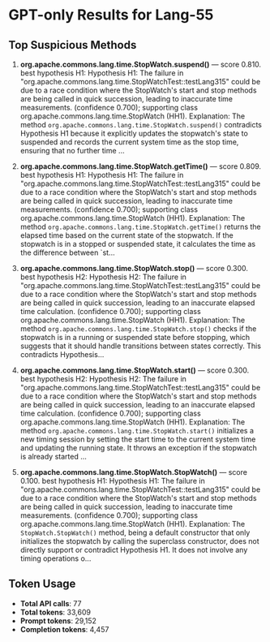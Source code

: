 # GPT-only Results for Lang-55

## Top Suspicious Methods

1. **org.apache.commons.lang.time.StopWatch.suspend()** — score 0.810. best hypothesis H1: Hypothesis H1: The failure in "org.apache.commons.lang.time.StopWatchTest::testLang315" could be due to a race condition where the StopWatch's start and stop methods are being called in quick succession, leading to inaccurate time measurements. (confidence 0.700); supporting class org.apache.commons.lang.time.StopWatch (HH1).
    Explanation: The method `org.apache.commons.lang.time.StopWatch.suspend()` contradicts Hypothesis H1 because it explicitly updates the stopwatch's state to suspended and records the current system time as the stop time, ensuring that no further time ...

2. **org.apache.commons.lang.time.StopWatch.getTime()** — score 0.809. best hypothesis H1: Hypothesis H1: The failure in "org.apache.commons.lang.time.StopWatchTest::testLang315" could be due to a race condition where the StopWatch's start and stop methods are being called in quick succession, leading to inaccurate time measurements. (confidence 0.700); supporting class org.apache.commons.lang.time.StopWatch (HH1).
    Explanation: The method `org.apache.commons.lang.time.StopWatch.getTime()` returns the elapsed time based on the current state of the stopwatch. If the stopwatch is in a stopped or suspended state, it calculates the time as the difference between `st...

3. **org.apache.commons.lang.time.StopWatch.stop()** — score 0.300. best hypothesis H2: Hypothesis H2: The failure in "org.apache.commons.lang.time.StopWatchTest::testLang315" could be due to a race condition where the StopWatch's start and stop methods are being called in quick succession, leading to an inaccurate elapsed time calculation. (confidence 0.700); supporting class org.apache.commons.lang.time.StopWatch (HH1).
    Explanation: The method `org.apache.commons.lang.time.StopWatch.stop()` checks if the stopwatch is in a running or suspended state before stopping, which suggests that it should handle transitions between states correctly. This contradicts Hypothesis...

4. **org.apache.commons.lang.time.StopWatch.start()** — score 0.300. best hypothesis H2: Hypothesis H2: The failure in "org.apache.commons.lang.time.StopWatchTest::testLang315" could be due to a race condition where the StopWatch's start and stop methods are being called in quick succession, leading to an inaccurate elapsed time calculation. (confidence 0.700); supporting class org.apache.commons.lang.time.StopWatch (HH1).
    Explanation: The method `org.apache.commons.lang.time.StopWatch.start()` initializes a new timing session by setting the start time to the current system time and updating the running state. It throws an exception if the stopwatch is already started ...

5. **org.apache.commons.lang.time.StopWatch.StopWatch()** — score 0.100. best hypothesis H1: Hypothesis H1: The failure in "org.apache.commons.lang.time.StopWatchTest::testLang315" could be due to a race condition where the StopWatch's start and stop methods are being called in quick succession, leading to inaccurate time measurements. (confidence 0.700); supporting class org.apache.commons.lang.time.StopWatch (HH1).
    Explanation: The `StopWatch.StopWatch()` method, being a default constructor that only initializes the stopwatch by calling the superclass constructor, does not directly support or contradict Hypothesis H1. It does not involve any timing operations o...


## Token Usage

- **Total API calls**: 77
- **Total tokens**: 33,609
- **Prompt tokens**: 29,152
- **Completion tokens**: 4,457
